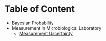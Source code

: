 # Table of Content
+ Bayesian Probability
+ Measurement in Microbiological Laboratory
  + [Measurement Uncertainty](measurement/mu.md)
